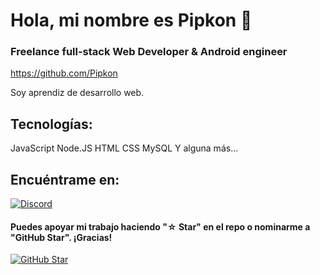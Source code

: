 # Hola, mi nombre es Pipkon 👋
### Freelance full-stack Web Developer & Android engineer

https://github.com/Pipkon

Soy aprendiz de desarrollo web.

## Tecnologías:

JavaScript Node.JS HTML CSS MySQL
Y alguna más...

## Encuéntrame en:

[![Discord](https://img.shields.io/discord/729672926432985098?style=social&label=Discord&logo=discord)](https://discord.gg/E2TurjJSbU)


#### Puedes apoyar mi trabajo haciendo "☆ Star" en el repo o nominarme a "GitHub Star". ¡Gracias!

[![GitHub Star](https://img.shields.io/badge/GitHub-Nominar_a_star-yellow?style=for-the-badge&logo=github&logoColor=white&labelColor=101010)](https://stars.github.com/nominate/)
